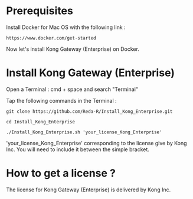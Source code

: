 # Prerequisites

Install Docker for Mac OS with the following link :

    https://www.docker.com/get-started

Now let's install Kong Gateway (Enterprise) on Docker.

# Install Kong Gateway (Enterprise)

Open a Terminal : cmd + space and search "Terminal"

Tap the following commands in the Terminal :

    git clone https://github.com/Reda-R/Install_Kong_Enterprise.git

    cd Install_Kong_Enterprise
    
    ./Install_Kong_Enterprise.sh 'your_license_Kong_Enterprise'

'your_license_Kong_Enterprise' corresponding to the license give by Kong Inc. You will need to include it between the simple bracket.

# How to get a license ?

The license for Kong Gateway (Enterprise) is delivered by Kong Inc.